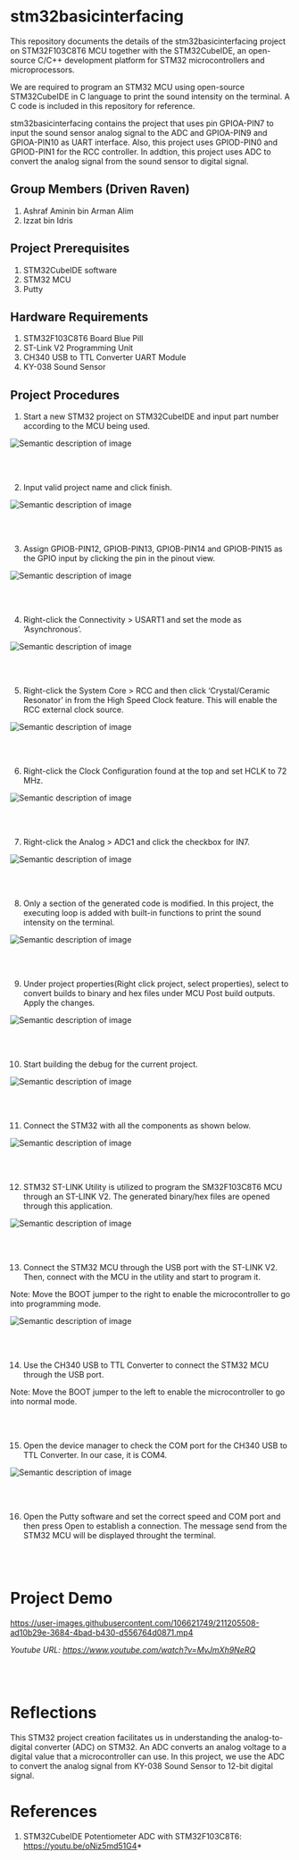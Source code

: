 # stm32basicinterfacing
This repository documents the details of the stm32basicinterfacing project on STM32F103C8T6 MCU together with the STM32CubeIDE, an open-source C/C++ development platform for STM32 microcontrollers and microprocessors.

We are required to program an STM32 MCU using open-source STM32CubeIDE in C language to print the sound intensity on the terminal. A C code is included in this repository for reference.

stm32basicinterfacing contains the project that uses pin GPIOA-PIN7 to input the sound sensor analog signal to the ADC and GPIOA-PIN9 and GPIOA-PIN10 as UART interface. Also, this project uses GPIOD-PIN0 and GPIOD-PIN1 for the RCC controller. In addtion, this project uses ADC to convert the analog signal from the sound sensor to digital signal.



## Group Members (Driven Raven)
1. Ashraf Aminin bin Arman Alim
2. Izzat bin Idris



## Project Prerequisites
1. STM32CubeIDE software
2. STM32 MCU
3. Putty



## Hardware Requirements
1. STM32F103C8T6 Board Blue Pill
2. ST-Link V2 Programming Unit
3. CH340 USB to TTL Converter UART Module 
5. KY-038 Sound Sensor



## Project Procedures
1. Start a new STM32 project on STM32CubeIDE and input part number according to the MCU being used.

![Semantic description of image](/image/pic1.jpg)


<br/>
<br/>


2. Input valid project name and click finish.

![Semantic description of image](/image/pic2.png)


<br/>
<br/>


3. Assign GPIOB-PIN12, GPIOB-PIN13, GPIOB-PIN14 and GPIOB-PIN15 as the GPIO input by clicking the pin in the pinout view. 

![Semantic description of image](/image/pic3.png)


<br/>
<br/>


4. Right-click the Connectivity > USART1 and set the mode as ‘Asynchronous’.

![Semantic description of image](/image/pic9.png)


<br/>
<br/>


5. Right-click the System Core > RCC and then click ‘Crystal/Ceramic Resonator’ in from the High Speed Clock feature. This will enable the RCC external clock source.

![Semantic description of image](/image/pic10.png)


<br/>
<br/>


6. Right-click the Clock Configuration found at the top and set HCLK to 72 MHz.

![Semantic description of image](/image/pic11.png)


<br/>
<br/>


7. Right-click the Analog > ADC1 and click the checkbox for IN7.

![Semantic description of image](/image/pic13.png)


<br/>
<br/>


8. Only a section of the generated code is modified. In this project, the executing loop is added with built-in functions to print the sound intensity on the terminal.

![Semantic description of image](/image/pic14.png)

<br/>
<br/>


9. Under project properties(Right click project, select properties), select to convert builds to binary and hex files under MCU Post build outputs. Apply the changes.

![Semantic description of image](/image/pic6.png)


<br/>
<br/>


10. Start building the debug for the current project.

![Semantic description of image](/image/pic5.png)


<br/>
<br/>


11. Connect the STM32 with all the components as shown below.

![Semantic description of image](/image/pic15.png)


<br/>
<br/>


12. STM32 ST-LINK Utility is utilized to program the SM32F103C8T6 MCU through an ST-LINK V2. The generated binary/hex files are opened through this application.

![Semantic description of image](/image/pic7.png)


<br/>
<br/>


13. Connect the STM32 MCU through the USB port with the ST-LINK V2. Then, connect with the MCU in the utility and start to program it.

Note: Move the BOOT jumper to the right to enable the microcontroller to go into programming mode.

![Semantic description of image](/image/pic8.png)


<br/>
<br/>


14. Use the CH340 USB to TTL Converter to connect the STM32 MCU through the USB port.

Note: Move the BOOT jumper to the left to enable the microcontroller to go into normal mode.


<br/>
<br/>


15. Open the device manager to check the COM port for the CH340 USB to TTL Converter. In our case, it is COM4.

![Semantic description of image](/image/pic12.png)

<br/>
<br/>


16. Open the Putty software and set the correct speed and COM port and then press Open to establish a connection. The message send from the STM32 MCU will be displayed throught the terminal.


<br/>
<br/>


# Project Demo

https://user-images.githubusercontent.com/106621749/211205508-ad10b29e-3684-4bad-b430-d556764d0871.mp4

*Youtube URL: https://www.youtube.com/watch?v=MvJmXh9NeRQ*


<br/>
<br/>


# Reflections

This STM32 project creation facilitates us in understanding the analog-to-digital converter (ADC) on STM32. An ADC converts an analog voltage to a digital value that a
microcontroller can use. In this project, we use the ADC to convert the analog signal from KY-038 Sound Sensor to 12-bit digital signal. 




# References
1. STM32CubeIDE Potentiometer ADC with STM32F103C8T6: https://youtu.be/oNiz5md51G4*

